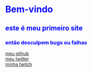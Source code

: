<html> 
 
 



 <body text= "blue"> 

 ## <h1> Bem-vindo </h1>
 <h2> este é meu primeiro site </h2>
 <h3> então desculpem bugs ou falhas </h3>

<a href= "https://github.com/Serjancai"> meu github </a> <br> 
<a href= "https://twitter.com/Caioadornocamp1"> meu twitter  </a> <br>
<a href= "https://www.twitch.tv/serjancai"> minha twitch </a> <br> 




 </Body> 










</html>
